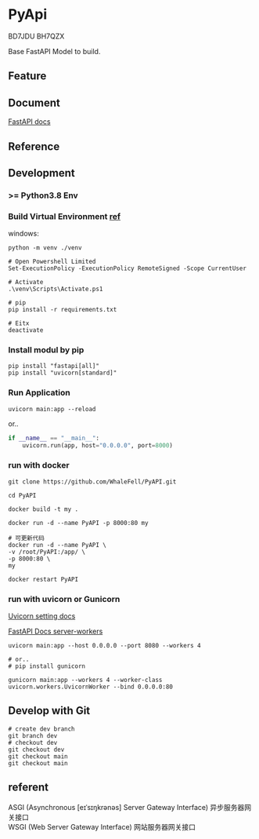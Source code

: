 # PyApi

BD7JDU BH7QZX

Base FastAPI Model to build.

## Feature

## Document

[FastAPI docs](https://fastapi.tiangolo.com/zh/)

## Reference

## Development

### >= Python3.8 Env

### Build Virtual Environment [ref](https://docs.python.org/3/library/venv.html)

windows:

```shell
python -m venv ./venv

# Open Powershell Limited
Set-ExecutionPolicy -ExecutionPolicy RemoteSigned -Scope CurrentUser

# Activate
.\venv\Scripts\Activate.ps1

# pip
pip install -r requirements.txt

# Eitx
deactivate 
```

### Install modul by pip

```shell
pip install "fastapi[all]"
pip install "uvicorn[standard]"
```

### Run Application

```shell
uvicorn main:app --reload
```

or..

```python
if __name__ == "__main__":
    uvicorn.run(app, host="0.0.0.0", port=8000)
```

### run with docker

```shell
git clone https://github.com/WhaleFell/PyAPI.git

cd PyAPI

docker build -t my .

docker run -d --name PyAPI -p 8000:80 my

# 可更新代码
docker run -d --name PyAPI \
-v /root/PyAPI:/app/ \
-p 8000:80 \
my

docker restart PyAPI
```

### run with uvicorn or Gunicorn

[Uvicorn setting docs](https://www.uvicorn.org/settings/)

[FastAPI Docs server-workers](https://fastapi.tiangolo.com/deployment/server-workers/)

```shell
uvicorn main:app --host 0.0.0.0 --port 8080 --workers 4

# or..
# pip install gunicorn

gunicorn main:app --workers 4 --worker-class uvicorn.workers.UvicornWorker --bind 0.0.0.0:80
```

## Develop with Git

```shell
# create dev branch
git branch dev
# checkout dev
git checkout dev
git checkout main
git checkout main
```

## referent

ASGI (Asynchronous [eɪˈsɪŋkrənəs] Server Gateway Interface)  异步服务器网关接口  
WSGI (Web Server Gateway Interface) 网站服务器网关接口

